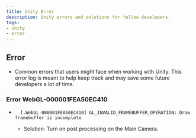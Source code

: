 ```yaml
---
title: Unity Error
description: Unity errors and solutions for fellow developers.
tags:
- unity
- error
---
```


## Error

- Common errors that users might face when working with Unity. This error log is meant to help keep track and may save some future developers a lot of time.

### Error WebGL-000001FEA50EC410

- ```shell
    [.WebGL-000001FEA50EC410] GL_INVALID_FRAMEBUFFER_OPERATION: Draw framebuffer is incomplete
    ```

  - Solution: Turn on post processing on the Main Camera.
